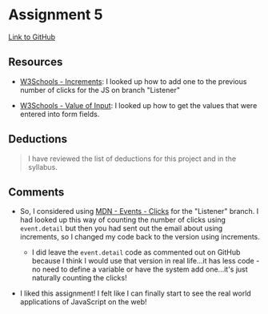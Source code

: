 # Assignment 5

[Link to GitHub](https://github.com/bSquaredweb/assignment-5_bellanca_brittany)

## Resources

- [W3Schools - Increments](https://www.w3schools.com/js/js_arithmetic.asp): I looked up how to add one to the previous number of clicks for the JS on branch "Listener"

- [W3Schools - Value of Input](https://www.w3schools.com/jsref/coll_form_elements.asp): I looked up how to get the values that were entered into form fields.

## Deductions

> I have reviewed the list of deductions for this project and in the syllabus.

## Comments
- So, I considered using [MDN - Events - Clicks](https://developer.mozilla.org/en-US/docs/Web/Events/click) for the "Listener" branch. I had looked up this way of counting the number of clicks using `event.detail` but then you had sent out the email about using increments, so I changed my code back to the version using increments.

  - I did leave the `event.detail` code as commented out on GitHub because I think I would use that version in real life...it has less code - no need to define a variable or have the system add one...it's just naturally counting the clicks!


- I liked this assignment! I felt like I can finally start to see the real world applications of JavaScript on the web!
